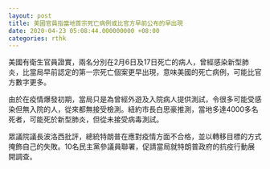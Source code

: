 ```yaml
---
layout: post
title: 美國官員指當地首宗死亡病例或比官方早前公布的早出現
date: 2020-04-23 05:08:44.000000000 +08:00
categories: rthk
---
```


美國有衛生官員證實，兩名分別在2月6日及17日死亡的病人，曾經感染新型肺炎，比當局早前認定的第一宗死亡個案更早出現，意味美國的死亡病例，可能比官方數字更多。

由於在疫情爆發初期，當局只是為曾經外遊及入院病人提供測試，令很多可能受感染但無入院的人，從來都無接受檢測。紐約市長白思豪推測，當地多達4000多名死者，可能死於新型肺炎，但從未接受病毒測試。

眾議院議長波洛西批評，總統特朗普在應對疫情方面不合格，並以轉移目標的方式掩飾自己的失敗。10名民主黨參議員聯署，促請當局就特朗普政府的抗疫行動展開調查。
